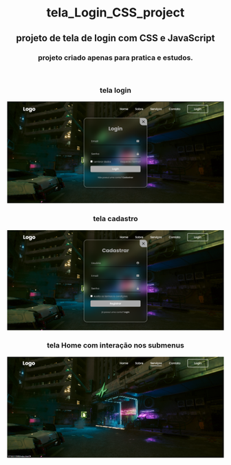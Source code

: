 <div align="center">

# tela_Login_CSS_project
## projeto de tela de login com CSS e JavaScript

### projeto criado apenas para pratica e estudos.
<br>

</div>


<div align="center">

### tela login
![tela de Login](./imgs/tela%20login.png)
<br>

### tela cadastro
![tela de cadastro](./imgs/tela%20cadastro.png)
<br>

### tela Home com interação nos submenus
![tela home com interação ](./imgs/tela%20home%20interativa.png)

</div>
